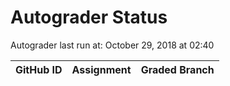 # Autograder Status
Autograder last run at: October 29, 2018 at 02:40

| GitHub ID | Assignment | Graded Branch |
|-----------|------------|---------------|
